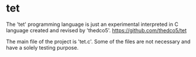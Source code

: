 # tet
The 'tet' programming language is just an experimental interpreted in C language created and revised by 'thedco5'.
https://github.com/thedco5/tet

The main file of the project is 'tet.c'.
Some of the files are not necessary and have a solely testing purpose.
